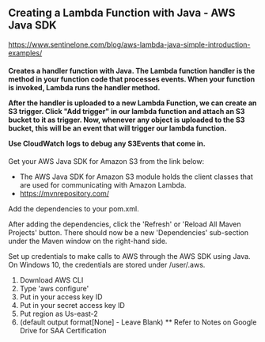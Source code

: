 <h2> Creating a Lambda Function with Java - AWS Java SDK</h2>

https://www.sentinelone.com/blog/aws-lambda-java-simple-introduction-examples/

<h4>
Creates a handler function with Java. The Lambda function handler is the method in your function code that processes events. When your function is invoked, Lambda runs the handler method.


After the handler is uploaded to a new Lambda Function, we can create an S3 trigger. Click "Add trigger" in our lambda function and attach an S3 bucket to it as trigger. Now, whenever any object is uploaded to the S3 bucket, this will be an event that will trigger our lambda function.

Use CloudWatch logs to debug any S3Events that come in.
</h4>

Get your AWS Java SDK for Amazon S3 from the link below:
* The AWS Java SDK for Amazon S3 module holds the client classes that are used for communicating with Amazon Lambda.
* https://mvnrepository.com/

Add the dependencies to your pom.xml.

After adding the dependencies, click the 'Refresh' or 'Reload All Maven Projects' button. There should now be a new
'Dependencies' sub-section under the Maven window on the right-hand side.

Set up credentials to make calls to AWS through the AWS SDK using Java. On Windows 10, the credentials
are stored under /user/.aws.

1) Download AWS CLI
2) Type 'aws configure'
3) Put in your access key ID
4) Put in your secret access key ID
5) Put region as Us-east-2
6) (default output format[None] - Leave Blank)
   ** Refer to Notes on Google Drive for SAA Certification

